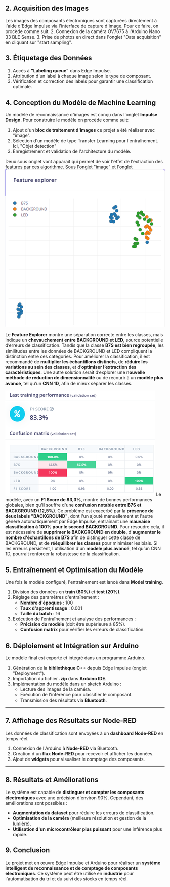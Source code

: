 ## 2. Acquisition des Images
Les images des composants électroniques sont capturées directement à l'aide d'Edge Impulse via l'interface de capture d'image.
Pour ce faire, on procède comme suit:
2. Connexion de la caméra OV7675 à l'Arduino Nano 33 BLE Sense.
3. Prise de photos en direct dans l'onglet "Data acquisition" en cliquant sur "start sampling".

## 3. Étiquetage des Données
1. Accès à **"Labeling queue"** dans Edge Impulse.
2. Attribution d'un label à chaque image selon le type de composant.
3. Vérification et correction des labels pour garantir une classification optimale.

## 4. Conception du Modèle de Machine Learning
Un modèle de reconnaissance d'images est conçu dans l'onglet **Impulse Design**.
Pour construire le modèle on procède comme suit:

1. Ajout d'un **bloc de traitement d'images**  ce projet a été réaliser avec "image".
2. Sélection d'un modèle de type Transfer Learning pour l'entraînement. Ici, "Objet detection"
3. Enregistrement et validation de l'architecture du modèle.

Deux sous onglet vont apparait qui permet de voir l'effet de l'extraction des features par ces algorithme.
Sous l'onglet "image" et l'onglet
![overview](edge_image.PNG)

Le **Feature Explorer** montre une séparation correcte entre les classes, mais indique un **chevauchement entre BACKGROUND et LED**, source potentielle d’erreurs de classification. Tandis que la classe **B7S est bien regroupée**, les similitudes entre les données de BACKGROUND et LED compliquent la distinction entre ces catégories. Pour améliorer la classification, il est recommandé de **multiplier les échantillons distincts**, de **réduire les variations au sein des classes**, et d’**optimiser l’extraction des caractéristiques**. Une autre solution serait d’explorer une **nouvelle méthode de réduction de dimensionnalité** ou de recourir à un **modèle plus avancé**, tel qu’un **CNN 1D**, afin de mieux séparer les classes.


![overview](objetDetection.PNG)
Le modèle, avec un **F1 Score de 83,3%**, montre de bonnes performances globales, bien qu'il souffre d'une **confusion notable entre B7S et BACKGROUND (12,5%)**. Ce problème est exacerbé par la **présence de deux labels "BACKGROUND"**, dont l'un ajouté manuellement et l'autre généré automatiquement par Edge Impulse, entraînant une **mauvaise classification à 100% pour le second BACKGROUND**. Pour résoudre cela, il est nécessaire de **supprimer le BACKGROUND en double**, d'**augmenter le nombre d'échantillons de B7S** afin de distinguer cette classe de BACKGROUND, et de **rééquilibrer les classes** pour minimiser les biais. Si les erreurs persistent, l'utilisation d'un **modèle plus avancé**, tel qu’un CNN 1D, pourrait renforcer la robustesse de la classification.

## 5. Entraînement et Optimisation du Modèle
Une fois le modèle configuré, l'entraînement est lancé dans **Model training**.

1. Division des données en **train (80%)** et **test (20%)**.
2. Réglage des paramètres d'entraînement :
   - **Nombre d'époques** : 100
   - **Taux d'apprentissage** : 0.001
   - **Taille du batch** : 16
3. Exécution de l'entraînement et analyse des performances :
   - **Précision du modèle** (doit être supérieure à 85%).
   - **Confusion matrix** pour vérifier les erreurs de classification.


## 6. Déploiement et Intégration sur Arduino

Le modèle final est exporté et intégré dans un programme Arduino.

1. Génération de la **bibliothèque C++** depuis Edge Impulse (onglet "Deployment").
2. Importation du fichier **.zip** dans **Arduino IDE**.
3. Implémentation du modèle dans un sketch Arduino :
   - Lecture des images de la caméra.
   - Exécution de l'inférence pour classifier le composant.
   - Transmission des résultats via **Bluetooth**.

---

## 7. Affichage des Résultats sur Node-RED

Les données de classification sont envoyées à un **dashboard Node-RED** en temps réel.

1. Connexion de l'Arduino à **Node-RED** via Bluetooth.
2. Création d'un **flux Node-RED** pour recevoir et afficher les données.
3. Ajout de **widgets** pour visualiser le comptage des composants.

---

## 8. Résultats et Améliorations

Le système est capable de **distinguer et compter les composants électroniques** avec une précision d'environ 90%. Cependant, des améliorations sont possibles :

- **Augmentation du dataset** pour réduire les erreurs de classification.
- **Optimisation de la caméra** (meilleure résolution et gestion de la lumière).
- **Utilisation d'un microcontrôleur plus puissant** pour une inférence plus rapide.



## 9. Conclusion

Le projet met en œuvre Edge Impulse et Arduino pour réaliser un **système intelligent de reconnaissance et de comptage de composants électroniques**. Ce système peut être utilisé en **industrie** pour l'automatisation du tri et du suivi des stocks en temps réel.


